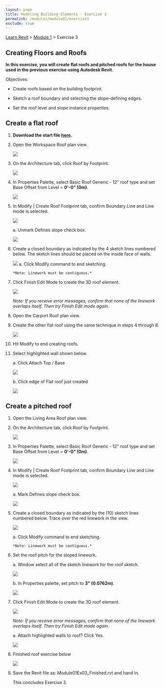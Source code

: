 ```yaml
---
layout: page
title: Modeling Building Elements - Exercise 3
permalink: /modules/module01/exercise3
exclude: true
---
```


[Learn Revit](/learnrevit/) > [Module 1](/learnrevit/modules/module01/) > Exercise 3

## Creating Floors and Roofs


**In this exercise, you will create flat roofs and pitched roofs for the
house used in the previous exercise using Autodesk Revit.**

Objectives:

-   Create roofs based on the building footprint.

-   Sketch a roof boundary and selecting the slope-defining edges.

-   Set the roof level and slope instance properties.

## Create a flat roof

1.   **Download the start file [here](Module01Ex03.rvt).**

28. Open the Workspace Roof plan view.

    ![](media\image16.png)


2.  On the Architecture tab, click Roof by Footprint.

    ![](media\image17.png)


29. In Properties Palette, select Basic Roof Generic - 12" roof type and
    set Base Offset from Level = **0'-0" (0m)**.

    ![](media\image18.png)

30. In Modify \| Create Roof Footprint tab, confirm Boundary Line and
    Line mode is selected.

    ![](media\image19.png)

    a.  Unmark Defines slope check box.

    ![](media\image20.png)

31. Create a closed boundary as indicated by the 4 sketch lines
    numbered below. The sketch lines should be placed on the inside face
    of walls.

    ![](media\image21.png)
    a.  Click Modify command to end sketching.

        *Note: Linework must be contiguous.*

32. Click Finish Edit Mode to create the 3D roof element.

    ![](media\image22.png)

    *Note: If you receive error messages, confirm that none of the
    linework overlaps itself. Then try Finish Edit mode again.*

33. Open the Carport Roof plan view.

34. Create the other flat roof using the same technique in steps 4
    through 8.

    ![](media\image23.png)

35. Hit Modify to end creating roofs.

36. Select highlighted wall shown below.

    a.  Click Attach Top / Base

    ![](media\image24.png)

    b.  Click edge of Flat roof just created

    ![](media\image25.png)

## Create a pitched roof

1.  Open the Living Area Roof plan view.


3.  On the Architecture tab, click Roof by Footprint.

    ![](media\image17.png)


37. In Properties Palette, select Basic Roof Generic - 12" roof type and
    set Base Offset from Level = **0'-0" (0m)**.

    ![](media\image26.png)

38. In Modify \| Create Roof Footprint tab, confirm Boundary Line and
    Line mode is selected.

    ![](media\image19.png)

    a.  Mark Defines slope check box.

    ![](media\image27.png)

39. Create a closed boundary as indicated by the (10) sketch lines
    numbered below. Trace over the red linework in the view.

    ![](media\image28.png)

    a.  Click Modify command to end sketching.

        *Note: Linework must be contiguous.*

40. Set the roof pitch for the sloped linework.

    a.  Window select all of the sketch linework for the roof sketch.

    ![](media\image29.png)

    b.  In Properties palette, set pitch to **3" (0.0762m)**.

    ![](media\image30.png)

41. Click Finish Edit Mode to create the 3D roof element.

    ![](media\image22.png)

    *Note: If you receive error messages, confirm that none of the
    linework overlaps itself. Then try Finish Edit mode again.*

    a.  Attach highlighted walls to roof? Click Yes.

    ![](media\image31.png)

42. Finished roof exercise below

    ![](media\image32.png)

43. Save the Revit file as: Module01Ex03_Finished.rvt and hand in.

    This concludes Exercise 3.
